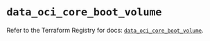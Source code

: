 # `data_oci_core_boot_volume`

Refer to the Terraform Registry for docs: [`data_oci_core_boot_volume`](https://registry.terraform.io/providers/oracle/oci/6.37.0/docs/data-sources/core_boot_volume).
